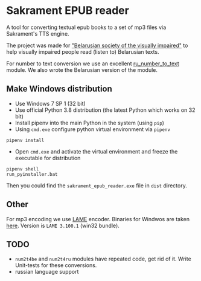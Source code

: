 # Sakrament EPUB reader

A tool for converting textual epub books to a set of mp3 files via Sakrament's TTS engine.

The project was made for ["Belarusian society of the visually impaired"](https://beltiz.by/) to help visually impaired people read (listen to) Belarusian texts.

For number to text conversion we use an excellent [ru_number_to_text](https://github.com/seriyps/ru_number_to_text) module. 
We also wrote the Belarusian version of the module.

## Make Windows distribution

* Use Windows 7 SP 1 (32 bit)
* Use official Python 3.8 distribution (the latest Python which works on 32 bit)
* Install pipenv into the main Python in the system (using `pip`)
* Using `cmd.exe` configure python virtual environment via `pipenv` 
```shell
pipenv install
```
* Open `cmd.exe` and activate the virtual environment and freeze the executable for distribution
```shell
pipenv shell
run_pyinstaller.bat
```

Then you could find the `sakrament_epub_reader.exe` file in `dist` directory.

## Other

For mp3 encoding we use [LAME](https://lame.sourceforge.io/) encoder. 
Binaries for Windwos are taken [here](https://www.rarewares.org/mp3-lame-bundle.php#lame-current-sbd).
Version is `LAME 3.100.1` (win32 bundle).

## TODO

* `num2t4be` and `num2t4ru` modules have repeated code, get rid of it. Write Unit-tests for these conversions.
* russian language support
